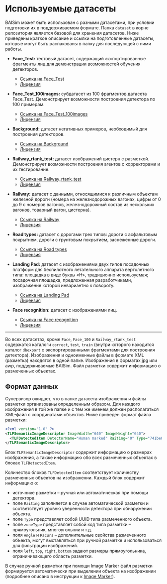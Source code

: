 # Используемые датасеты

BAISim может быть использован с разными датасетами, при условии подготовки их в поддерживаемом формате. Папка `dataset` в корне репозитория является базовой для хранения датасетов. Ниже приведены краткое описание и ссылки на подготовленные датасеты, которые могут быть распакованы в папку для последующей с ними работы.

- **Face_Test:** тестовый датасет, содержащий экспортированные фрагменты лиц для демонстрации возможностей обучения детекторов.
  - [Ссылка на Face_Test](https://www.kaggle.com/datasets/nuidelirina/face-test)
  - [Лицензия](https://opendatacommons.org/licenses/dbcl/1-0/)

- **Face_Test_100images:** субдатасет из 100 фрагментов датасета Face_Test. Демонстрирует возможности построения детектора по 100 примерам.
  - [Ссылка на Face_Test_100images](https://www.kaggle.com/datasets/nuidelirina/face-test-100images)
  - [Лицензия](https://opendatacommons.org/licenses/dbcl/1-0/)

- **Background:** датасет негативных примеров, необходимый для построения детекторов.
  - [Ссылка на Background](https://www.kaggle.com/datasets/nuidelirina/background)
  - [Лицензия](https://opendatacommons.org/licenses/dbcl/1-0/)

- **Railway_rtank_test:** датасет изображений цистерн с разметкой. Демонстрирует возможности построения агентов с корректорами и их тестирование.
  - [Ссылка на Railway_rtank_test](https://kaggle.com/datasets/3266611f5a350adf9309967982d67b51a9a3027449ef524ec1e2c8833143a1a4)
  - [Лицензия](https://cdla.dev/permissive-1-0/)

- **Railway:** датасет с данными, относящимися к различным объектам железной дороги (номера на железнодорожных вагонах, цифры от 0 до 9 с номеров вагонов, железнодорожный состав из нескольких вагонов, товарный вагон, цистерна).
  - [Ссылка на Railway](https://kaggle.com/datasets/fbfe48ad425a0d4ef55a30aaf5f5997fca2d8d34b43cba94943ce4a88c3e3026)
  - [Лицензия](https://cdla.dev/permissive-1-0/)

- **Road types:** датасет с дорогами трех типов: дороги с асфальтовым покрытием, дороги с грунтовым покрытием, заснеженные дороги.
  - [Ссылка на Road types](https://www.kaggle.com/datasets/nuidelirina/road-types)
  - [Лицензия](https://opendatacommons.org/licenses/dbcl/1-0/)

- **Landing Pad:** датасет с изображениями двух типов посадочных платформ для беспилотного летательного аппарата вертолетного типа: площадка в виде буквы «Н», традиционно используемая; посадочная площадка, предложенная разработчиками, изображение которой инвариантно к повороту.
  - [Ссылка на Landing Pad](https://www.kaggle.com/datasets/nuidelirina/landing-pad)
  - [Лицензия](https://opendatacommons.org/licenses/dbcl/1-0/)

- **Face recognition:** датасет с изображениями лиц.
  - [Ссылка на Face recognition](https://www.kaggle.com/datasets/nuidelirina/face-recognition)
  - [Лицензия](https://opendatacommons.org/licenses/dbcl/1-0/)

---

Во всех датасетах, кроме `Face`, `Face_100` и `Railway_rtank_test` содержатся каталоги `correct`, `test`, `train` (внутри которого находится каталог `dbexport` с экспортированными фрагментами для построения детектора). Изображения и одноименные файлы в формате XML (разметка) находятся в одной папке. Изображения в форматах jpg или awp, поддерживаемые BAISim. Файл разметки содержит информацию о размеченных объектах.

## Формат данных

Супервизор ожидает, что в папке датасета изображения и файлы разметки организованы определенным образом. Для каждого изображения в той же папке и с тем же именем должен располагаться XML-файл с координатами объектов. Ниже приведен формат файла разметки:

```xml
<?xml version="1.0" ?>
<TLFSemanticImageDescriptor ImageWidth="640" ImageHeight="640">
  <TLFDetectedItem DetectorName="Human marked" Raiting="0" Type="741be8a0-0538-40ff-8be3-b0023aa14c65" zoneType="1" Angle="0" Racurs="0" left="0" top="0" right="93" bottom="127" Comment="" />
</TLFSemanticImageDescriptor>
```

Блок `TLFSemanticImageDescriptor` содержит информацию о размерах изображения, а также информацию обо всех размеченных объектах в блоках `TLFDetectedItem`.

Количество блоков `TLFDetectedItem` соответствует количеству размеченных объектов на изображении. Каждый блок содержит информацию о:
- источнике разметки – ручная или автоматическая при помощи детектора.
- поле `Raiting` заполняется в случае автоматической разметки и соответствует уровню уверенности детектора при обнаружении объекта.
- поле `Type` представляет собой UUID типа размеченного объекта.
- поле `zoneType` представляет собой код типа разметки – прямоугольник, многоугольник и т.д.
- поля `Angle` и `Racurs` – дополнительные свойства размеченного объекта, могут выставляться при ручной разметке и использоваться для фильтрации изображений.
- поля `left`, `top`, `right`, `bottom` задают размеры прямоугольника, ограничивающего область разметки.

В случае ручной разметки при помощи Image Marker файл разметки формируется автоматически при выделении объекта на изображении (подробнее описано в инструкции к [Image Marker](https://github.com/olgashemagina/BAISim/tree/main/Documentation/IM_pr_description_user_manual.docx)).

